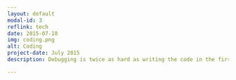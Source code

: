 ```yaml
---
layout: default
modal-id: 3
reflink: tech
date: 2015-07-10
img: coding.png
alt: Coding
project-date: July 2015
description: Debugging is twice as hard as writing the code in the first place. Therefore, if you write the code as cleverly as possible, you are, by definition, not smart enough to debug it.

---
```

